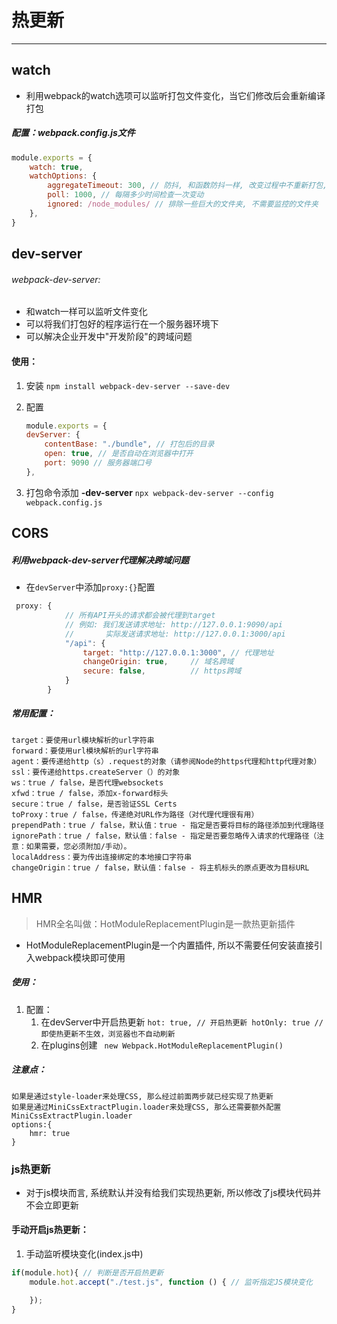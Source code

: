 # 热更新
------ 
## watch
+ 利用webpack的watch选项可以监听打包文件变化，当它们修改后会重新编译打包

##### 配置：webpack.config.js文件
```javascript
module.exports = {
    watch: true,
    watchOptions: {
        aggregateTimeout: 300, // 防抖, 和函数防抖一样, 改变过程中不重新打包, 只有改变完成指定时间后才打包
        poll: 1000, // 每隔多少时间检查一次变动
        ignored: /node_modules/ // 排除一些巨大的文件夹, 不需要监控的文件夹
    },
}
```

## dev-server

###### webpack-dev-server:
+ 和watch一样可以监听文件变化
+ 可以将我们打包好的程序运行在一个服务器环境下
+ 可以解决企业开发中"开发阶段"的跨域问题

#### 使用：
1. 安装
	`npm install webpack-dev-server --save-dev`

2. 配置
	```javascript
	module.exports = {
    devServer: {
        contentBase: "./bundle", // 打包后的目录
        open: true, // 是否自动在浏览器中打开
        port: 9090 // 服务器端口号
    },
	```
3. 打包命令添加 **-dev-server**
	`npx webpack-dev-server --config webpack.config.js`

## CORS
##### 利用webpack-dev-server代理解决跨域问题
+ 在`devServer`中添加`proxy:{}`配置

```javascript
 proxy: {
            // 所有API开头的请求都会被代理到target
            // 例如: 我们发送请求地址: http://127.0.0.1:9090/api
            //       实际发送请求地址: http://127.0.0.1:3000/api
            "/api": {
                target: "http://127.0.0.1:3000", // 代理地址
                changeOrigin: true,     // 域名跨域
                secure: false,          // https跨域
            }
        }
```
##### 常用配置：
	target：要使用url模块解析的url字符串
	forward：要使用url模块解析的url字符串
	agent：要传递给http（s）.request的对象（请参阅Node的https代理和http代理对象）
	ssl：要传递给https.createServer（）的对象
	ws：true / false，是否代理websockets
	xfwd：true / false，添加x-forward标头
	secure：true / false，是否验证SSL Certs
	toProxy：true / false，传递绝对URL作为路径（对代理代理很有用）
	prependPath：true / false，默认值：true - 指定是否要将目标的路径添加到代理路径
	ignorePath：true / false，默认值：false - 指定是否要忽略传入请求的代理路径（注意：如果需要，您必须附加/手动）。
	localAddress：要为传出连接绑定的本地接口字符串
	changeOrigin：true / false，默认值：false - 将主机标头的原点更改为目标URL

## HMR
>HMR全名叫做：HotModuleReplacementPlugin是一款热更新插件
+ HotModuleReplacementPlugin是一个内置插件, 所以不需要任何安装直接引入webpack模块即可使用

##### 使用：
1. 配置：
	1. 在devServer中开启热更新
		`hot: true, // 开启热更新
hotOnly: true // 即使热更新不生效，浏览器也不自动刷新`
	2. 在plugins创建
		` new Webpack.HotModuleReplacementPlugin()`

##### 注意点：
 	如果是通过style-loader来处理CSS, 那么经过前面两步就已经实现了热更新
	如果是通过MiniCssExtractPlugin.loader来处理CSS, 那么还需要额外配置MiniCssExtractPlugin.loader
	options:{
	    hmr: true
	}

### js热更新
+ 对于js模块而言, 系统默认并没有给我们实现热更新, 所以修改了js模块代码并不会立即更新

#### 手动开启js热更新：
1. 手动监听模块变化(index.js中)
```javascript
if(module.hot){ // 判断是否开启热更新
    module.hot.accept("./test.js", function () { // 监听指定JS模块变化

    });
}
```
